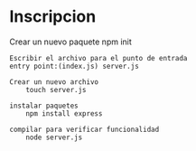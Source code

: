 # Inscripcion

Crear un nuevo paquete
    npm init

    Escribir el archivo para el punto de entrada
    entry point:(index.js) server.js

    Crear un nuevo archivo
        touch server.js

    instalar paquetes
        npm install express

    compilar para verificar funcionalidad
        node server.js
        


